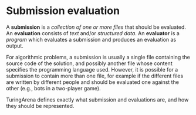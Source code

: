 # Submission evaluation

A **submission** is a *collection of one or more files*
that should be evaluated.
An **evaluation** consists of *text* and/or *structured data*.
An **evaluator** is a *program* which evaluates a submission
and produces an evaluation as output.

For algorithmic problems, a submission is usually a single file
containing the source code of the solution,
and possibly another file whose content specifies the programming language used.
However, it is possible for a submission to contain more than one file,
for example if the different files are written by different people
and should be evaluated one against the other
(e.g., bots in a two-player game).

TuringArena defines exactly what submission and evaluations are,
and how they should be represented.
